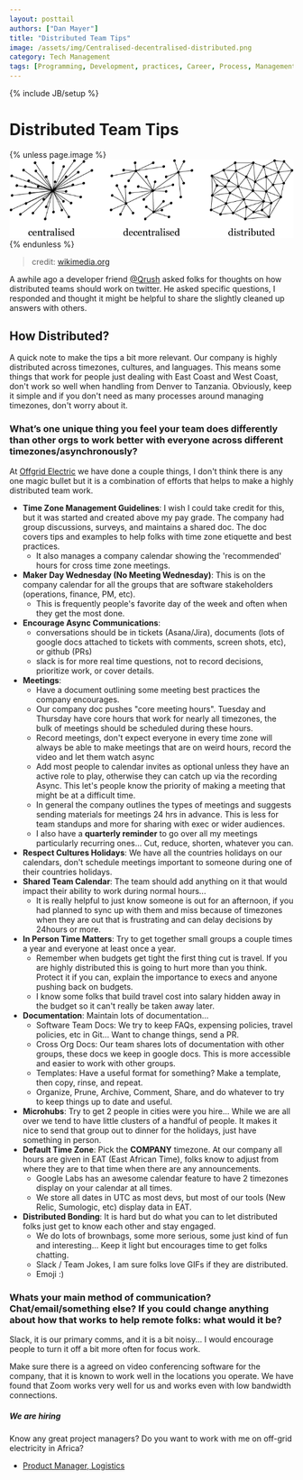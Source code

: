 ```yaml
---
layout: posttail
authors: ["Dan Mayer"]
title: "Distributed Team Tips"
image: /assets/img/Centralised-decentralised-distributed.png
category: Tech Management
tags: [Programming, Development, practices, Career, Process, Management]
---
```

{% include JB/setup %}

# Distributed Team Tips

{% unless page.image %}
![image](/assets/img/Centralised-decentralised-distributed.png)
{% endunless %}
> credit: [wikimedia.org](http://wikimedia.org)

A awhile ago a developer friend [@Qrush](https://twitter.com/qrush) asked folks for thoughts on how distributed teams should work on twitter. He asked specific questions, I responded and thought it might be helpful to share the slightly cleaned up answers with <!--more--> others.

## How Distributed?

A quick note to make the tips a bit more relevant. Our company is highly distributed across timezones, cultures, and languages. This means some things that work for people just dealing with East Coast and West Coast, don't work so well when handling from Denver to Tanzania. Obviously, keep it simple and if you don't need as many processes around managing timezones, don't worry about it.

### What’s one unique thing you feel your team does differently than other orgs to work better with everyone across different timezones/asynchronously?

At [Offgrid Electric](http://offgrid-electric.com/) we have done a couple things, I don't think there is any one magic bullet but it is a combination of efforts that helps to make a highly distributed team work.

* __Time Zone Management Guidelines__: I wish I could take credit for this, but it was started and created above my pay grade. The company had group discussions, surveys, and maintains a shared doc. The doc covers tips and examples to help folks with time zone etiquette and best practices.
	* It also manages a company calendar showing the 'recommended' hours for cross time zone meetings.
* __Maker Day Wednesday (No Meeting Wednesday)__: This is on the company calendar for all the groups that are software stakeholders (operations, finance, PM, etc).
	* This is frequently people's favorite day of the week and often when they get the most done.
* __Encourage Async Communications__:
     * conversations should be in tickets (Asana/Jira), documents (lots of google docs attached to tickets with comments, screen shots, etc), or github (PRs)
     * slack is for more real time questions, not to record decisions, prioritize work, or cover details.
* __Meetings__: 
     * Have a document outlining some meeting best practices the company encourages. 
     * Our company doc pushes "core meeting hours". Tuesday and Thursday have core hours that work for nearly all timezones, the bulk of meetings should be scheduled during these hours.
     * Record meetings, don't expect everyone in every time zone will always be able to make meetings that are on weird hours, record the video and let them watch async
     * Add most people to calendar invites as optional unless they have an active role to play, otherwise they can catch up via the recording Async. This let's people know the priority of making a meeting that might be at a difficult time.
     * In general the company outlines the types of meetings and suggests sending materials for meetings 24 hrs in advance. This is less for team standups and more for sharing with exec or wider audiences.
     * I also have a __quarterly reminder__ to go over all my meetings particularly recurring ones... Cut, reduce, shorten, whatever you can.
* __Respect Cultures Holidays__: We have all the countries holidays on our calendars, don't schedule meetings important to someone during one of their countries holidays.
* __Shared Team Calendar__: The team should add anything on it that would impact their ability to work during normal hours...
	* It is really helpful to just know someone is out for an afternoon, if you had planned to sync up with them and miss because of timezones when they are out that is frustrating and can delay decisions by 24hours or more.
* __In Person Time Matters__: Try to get together small groups a couple times a year and everyone at least once a year.
	* Remember when budgets get tight the first thing cut is travel. If you are highly distributed this is going to hurt more than you think. Protect it if you can, explain the importance to execs and anyone pushing back on budgets.
	* I know some folks that build travel cost into salary hidden away in the budget so it can't really be taken away later.
* __Documentation__: Maintain lots of documentation...
	* Software Team Docs: We try to keep FAQs, expensing policies, travel policies, etc in Git... Want to change things, send a PR.
	* Cross Org Docs: Our team shares lots of documentation with other groups, these docs we keep in google docs. This is more accessible and easier to work with other groups.
	* Templates: Have a useful format for something? Make a template, then copy, rinse, and repeat.
	* Organize, Prune, Archive, Comment, Share, and do whatever to try to keep things up to date and useful.
* __Microhubs__: Try to get 2 people in cities were you hire... While we are all over we tend to have little clusters of a handful of people. It makes it nice to send that group out to dinner for the holidays, just have something in person.
* __Default Time Zone__: Pick the __COMPANY__ timezone. At our company all hours are given in EAT (East African Time), folks know to adjust from where they are to that time when there are any announcements.
	* Google Labs has an awesome calendar feature to have 2 timezones display on your calendar at all times.
	* We store all dates in UTC as most devs, but most of our tools (New Relic, Sumologic, etc) display data in EAT.  
* __Distributed Bonding__: It is hard but do what you can to let distributed folks just get to know each other and stay engaged.
	* We do lots of brownbags, some more serious, some just kind of fun and interesting... Keep it light but encourages time to get folks chatting.
	* Slack / Team Jokes, I am sure folks love GIFs if they are distributed.
	* Emoji :)

### Whats your main method of communication? Chat/email/something else? If you could change anything about how that works to help remote folks: what would it be?

Slack, it is our primary comms, and it is a bit noisy... I would encourage people to turn it off a bit more often for focus work. 

Make sure there is a agreed on video conferencing software for the company, that it is known to work well in the locations you operate. We have found that Zoom works very well for us and works even with low bandwidth connections.

##### We are hiring

Know any great project managers? Do you want to work with me on off-grid electricity in Africa?

* [Product Manager, Logistics](https://medium.com/electric-africa/product-manager-service-logistics-41f5b404a8dd)
